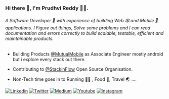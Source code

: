 ### Hi there 👋, I'm Prudhvi Reddy 🧑‍💻.

###### A Software Developer 🚀 with experience of building Web 🕸️ and Mobile 📱 applications. I Figure out things, Solve some problems and I can read documentation and errors correctly to build scalable, testable, efficient and maintainable products. 


* Building Products [@MutualMobile](https://mutualmobile.com/) as Associate Engineer mostly android but i explore every stack out there. 

* Contributing to [@StackinFlow](https://github.com/stackinflow) Open Source Organisation.

* Non-Tech time goes in to Running 🏃‍♂️ , Food 🍜, Travel 🌏 ....


[![Linkedin](https://img.shields.io/badge/LinkedIn-blue.svg?style=for-the-badge&logo=linkedin)](https://www.linkedin.com/in/prudhvir3ddy/)
[![Twitter](https://img.shields.io/badge/Twitter-skyblue.svg?style=for-the-badge&logo=twitter)](https://twitter.com/prudhvir3ddy)
[![Medium](https://img.shields.io/badge/medium-black.svg?style=for-the-badge&logo=medium)](https://medium.com/@prudhvir3ddy)
[![Youtube](https://img.shields.io/badge/Youtube-red.svg?style=for-the-badge&logo=youtube)](https://www.youtube.com/channel/UC-VnpasahhnVnNOhyQ1Y5JQ)
[![Instagram](https://img.shields.io/badge/Instagram-gray.svg?style=for-the-badge&logo=instagram)](https://www.instagram.com/prudhvir3ddy/)
